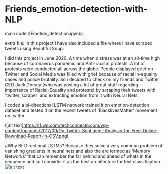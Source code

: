 # Friends_emotion-detection-with-NLP
main code :(Emotion_detection.ipynb)

extra file: In this project I have also included a file where I have scraped  tweets using Beautiful Soup.

I did this project in June 2020. A time when distress was at an all-time high because of coronavirus pandemic and Anti-racism protests. A lot of protests were conducted all across the globe. People displayed grief on Twitter and Social Media was filled with grief because of racial in-equality cases and police brutality. So i decided to check on my friends and Twitter CEO Jack Dorsey (who was posting a lot of great stuff regarding importance of Racial-Equality and protests) by scraping their tweets with 'twitter_scraper'  and extracting emotion from it with Neural Nets.
   
   I coded a bi-directional LSTM network trained it on emotion-detection dataset and tested it on the recent tweets of 'BlacklivesMatter' movement on twitter. 
   
![alt text]https://i1.wp.com/techconnecto.com/wp-content/uploads/2017/09/Do-Twitter-Sentiment-Analysis-for-Free-Online-Download-Report-in-CSV.png)


#Why Bi-Directional LSTMs?
Because they solve  a very common problem of vanishing gradients in neural nets and also the are termed as 'Memory Networks' that can remember the far behind and ahead of whats in the sequence and so I consider it as the best architecture for text classification.
 ![alt text](https://i.stack.imgur.com/iIiYO.png)

